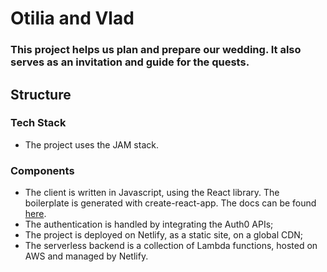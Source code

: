 # Otilia and Vlad
### This project helps us plan and prepare our wedding. It also serves as an invitation and guide for the quests.

## Structure
### Tech Stack
- The project uses the JAM stack.
### Components
- The client is written in Javascript, using the React library. The boilerplate is generated with create-react-app. The docs can be found [here](docs/create-react-app.md).
- The authentication is handled by integrating the Auth0 APIs;
- The project is deployed on Netlify, as a static site, on a global CDN;
- The serverless backend is a collection of Lambda functions, hosted on AWS and managed by Netlify.

